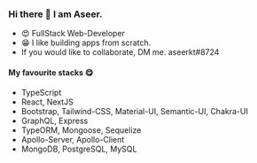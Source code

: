 ### Hi there 👋 I am Aseer.

- 😍 FullStack Web-Developer
- 😁 I like building apps from scratch.
- If you would like to collaborate, DM me. aseerkt#8724

#### My favourite stacks 😋

- TypeScript
- React, NextJS
- Bootstrap, Tailwind-CSS, Material-UI, Semantic-UI, Chakra-UI
- GraphQL, Express
- TypeORM, Mongoose, Sequelize
- Apollo-Server, Apollo-Client
- MongoDB, PostgreSQL, MySQL


